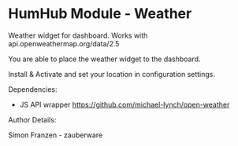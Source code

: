 HumHub Module - Weather 
=================

Weather widget for dashboard. Works with api.openweathermap.org/data/2.5

You are able to place the weather widget to the dashboard.

Install & Activate and set your location in configuration settings.

Dependencies:
 - JS API wrapper https://github.com/michael-lynch/open-weather

Author Details:
   
Simon Franzen - zauberware   
